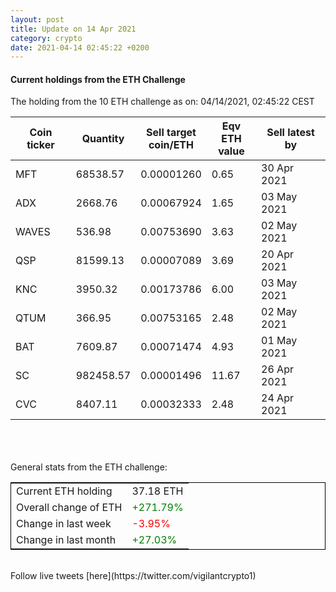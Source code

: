 ```yaml
---
layout: post
title: Update on 14 Apr 2021
category: crypto
date: 2021-04-14 02:45:22 +0200
---
```

<!-- Global site tag (gtag.js) - Google Analytics -->
<script async src="https://www.googletagmanager.com/gtag/js?id=UA-103831149-5"></script>
<script>
  window.dataLayer = window.dataLayer || [];
  function gtag(){dataLayer.push(arguments);}
  gtag('js', new Date());

  gtag('config', 'UA-103831149-5');
</script>


#### Current holdings from the ETH Challenge

The holding from the 10 ETH challenge as on: 04/14/2021, 02:45:22 CEST

|Coin ticker|Quantity|Sell target<br>coin/ETH|Eqv ETH<br>value|Sell latest by|
|-----------|--------|-----------|-----------|--------------|
MFT|68538.57|  0.00001260|0.65|30 Apr 2021|
ADX|2668.76|  0.00067924|1.65|03 May 2021|
WAVES|536.98|  0.00753690|3.63|02 May 2021|
QSP|81599.13|  0.00007089|3.69|20 Apr 2021|
KNC|3950.32|  0.00173786|6.00|03 May 2021|
QTUM|366.95|  0.00753165|2.48|02 May 2021|
BAT|7609.87|  0.00071474|4.93|01 May 2021|
SC|982458.57|  0.00001496|11.67|26 Apr 2021|
CVC|8407.11|  0.00032333|2.48|24 Apr 2021|

<br>
<br>
<br>
General stats from the ETH challenge:

<table style="border:1px solid black;margin-left:auto;margin-right:auto;">
	<tbody>
	<tr>
		<td>Current ETH holding</td>
		<td>     37.18 ETH</td>
	</tr>
	<tr>
		<td>Overall change of ETH</td>
		<td><font color="green">+271.79%</font></td>
	</tr>
	<tr>
		<td>Change in last week</td>
		<td><font color="red">-3.95%</font></td>
	</tr>
	<tr>
		<td>Change in last month</td>
		<td><font color="green">+27.03%</font></td>
	</tr>
	</tbody>
</table>

<br>
Follow live tweets [here](https://twitter.com/vigilantcrypto1)
<br>
<br>
